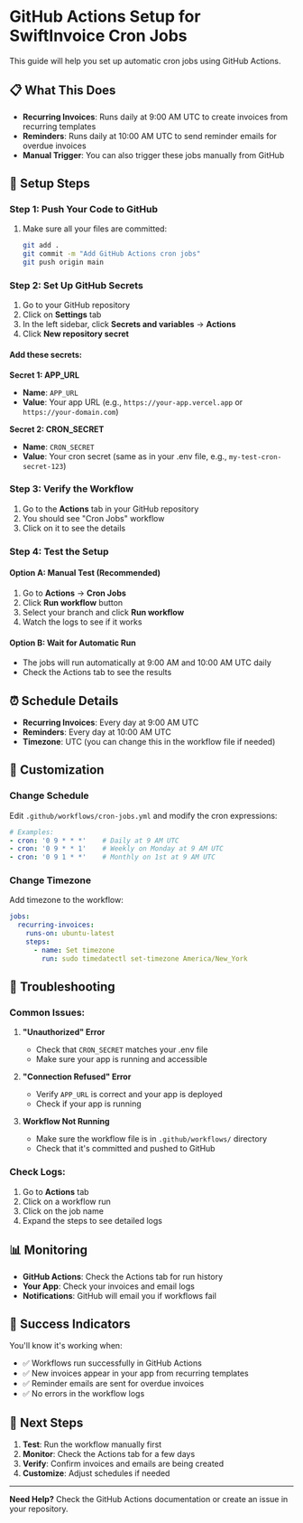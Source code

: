 # GitHub Actions Setup for SwiftInvoice Cron Jobs

This guide will help you set up automatic cron jobs using GitHub Actions.

## 📋 **What This Does**

- **Recurring Invoices**: Runs daily at 9:00 AM UTC to create invoices from recurring templates
- **Reminders**: Runs daily at 10:00 AM UTC to send reminder emails for overdue invoices
- **Manual Trigger**: You can also trigger these jobs manually from GitHub

## 🚀 **Setup Steps**

### **Step 1: Push Your Code to GitHub**

1. Make sure all your files are committed:
   ```bash
   git add .
   git commit -m "Add GitHub Actions cron jobs"
   git push origin main
   ```

### **Step 2: Set Up GitHub Secrets**

1. Go to your GitHub repository
2. Click on **Settings** tab
3. In the left sidebar, click **Secrets and variables** → **Actions**
4. Click **New repository secret**

#### **Add these secrets:**

**Secret 1: APP_URL**
- **Name**: `APP_URL`
- **Value**: Your app URL (e.g., `https://your-app.vercel.app` or `https://your-domain.com`)

**Secret 2: CRON_SECRET**
- **Name**: `CRON_SECRET`
- **Value**: Your cron secret (same as in your .env file, e.g., `my-test-cron-secret-123`)

### **Step 3: Verify the Workflow**

1. Go to the **Actions** tab in your GitHub repository
2. You should see "Cron Jobs" workflow
3. Click on it to see the details

### **Step 4: Test the Setup**

#### **Option A: Manual Test (Recommended)**
1. Go to **Actions** → **Cron Jobs**
2. Click **Run workflow** button
3. Select your branch and click **Run workflow**
4. Watch the logs to see if it works

#### **Option B: Wait for Automatic Run**
- The jobs will run automatically at 9:00 AM and 10:00 AM UTC daily
- Check the Actions tab to see the results

## ⏰ **Schedule Details**

- **Recurring Invoices**: Every day at 9:00 AM UTC
- **Reminders**: Every day at 10:00 AM UTC
- **Timezone**: UTC (you can change this in the workflow file if needed)

## 🔧 **Customization**

### **Change Schedule**
Edit `.github/workflows/cron-jobs.yml` and modify the cron expressions:
```yaml
# Examples:
- cron: '0 9 * * *'    # Daily at 9 AM UTC
- cron: '0 9 * * 1'    # Weekly on Monday at 9 AM UTC
- cron: '0 9 1 * *'    # Monthly on 1st at 9 AM UTC
```

### **Change Timezone**
Add timezone to the workflow:
```yaml
jobs:
  recurring-invoices:
    runs-on: ubuntu-latest
    steps:
      - name: Set timezone
        run: sudo timedatectl set-timezone America/New_York
```

## 🐛 **Troubleshooting**

### **Common Issues:**

1. **"Unauthorized" Error**
   - Check that `CRON_SECRET` matches your .env file
   - Make sure your app is running and accessible

2. **"Connection Refused" Error**
   - Verify `APP_URL` is correct and your app is deployed
   - Check if your app is running

3. **Workflow Not Running**
   - Make sure the workflow file is in `.github/workflows/` directory
   - Check that it's committed and pushed to GitHub

### **Check Logs:**
1. Go to **Actions** tab
2. Click on a workflow run
3. Click on the job name
4. Expand the steps to see detailed logs

## 📊 **Monitoring**

- **GitHub Actions**: Check the Actions tab for run history
- **Your App**: Check your invoices and email logs
- **Notifications**: GitHub will email you if workflows fail

## 🎉 **Success Indicators**

You'll know it's working when:
- ✅ Workflows run successfully in GitHub Actions
- ✅ New invoices appear in your app from recurring templates
- ✅ Reminder emails are sent for overdue invoices
- ✅ No errors in the workflow logs

## 🔄 **Next Steps**

1. **Test**: Run the workflow manually first
2. **Monitor**: Check the Actions tab for a few days
3. **Verify**: Confirm invoices and emails are being created
4. **Customize**: Adjust schedules if needed

---

**Need Help?** Check the GitHub Actions documentation or create an issue in your repository.
